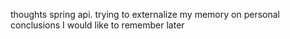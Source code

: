 thoughts spring api. trying to externalize my memory on personal conclusions I would like to remember later
